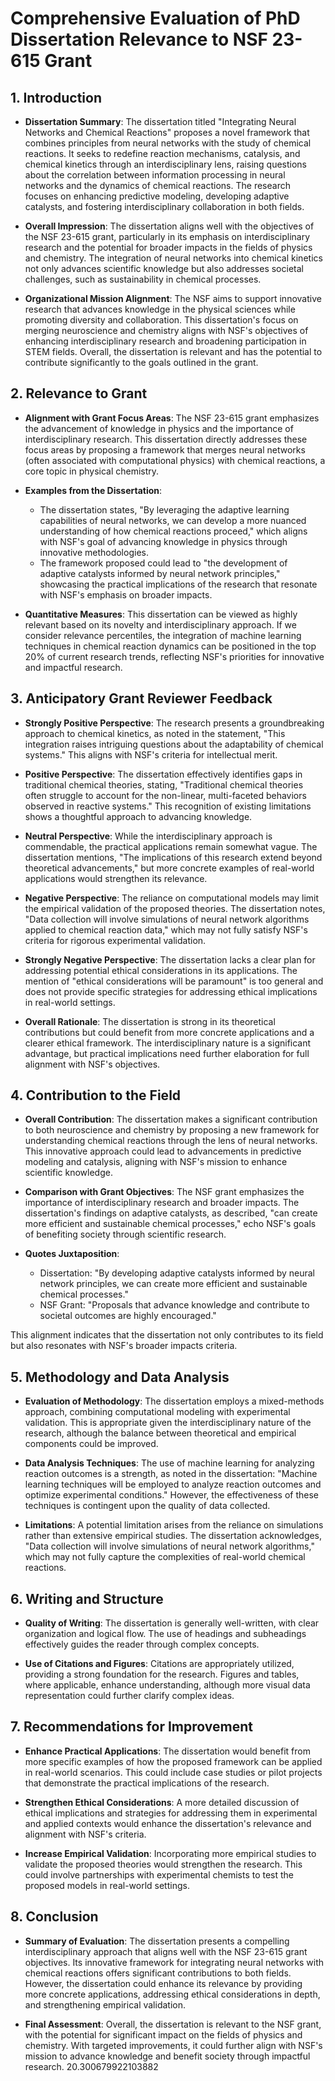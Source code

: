 # Comprehensive Evaluation of PhD Dissertation Relevance to NSF 23-615 Grant

## 1. Introduction
- **Dissertation Summary**: The dissertation titled "Integrating Neural Networks and Chemical Reactions" proposes a novel framework that combines principles from neural networks with the study of chemical reactions. It seeks to redefine reaction mechanisms, catalysis, and chemical kinetics through an interdisciplinary lens, raising questions about the correlation between information processing in neural networks and the dynamics of chemical reactions. The research focuses on enhancing predictive modeling, developing adaptive catalysts, and fostering interdisciplinary collaboration in both fields.
  
- **Overall Impression**: The dissertation aligns well with the objectives of the NSF 23-615 grant, particularly in its emphasis on interdisciplinary research and the potential for broader impacts in the fields of physics and chemistry. The integration of neural networks into chemical kinetics not only advances scientific knowledge but also addresses societal challenges, such as sustainability in chemical processes.

- **Organizational Mission Alignment**: The NSF aims to support innovative research that advances knowledge in the physical sciences while promoting diversity and collaboration. This dissertation's focus on merging neuroscience and chemistry aligns with NSF's objectives of enhancing interdisciplinary research and broadening participation in STEM fields. Overall, the dissertation is relevant and has the potential to contribute significantly to the goals outlined in the grant.

## 2. Relevance to Grant
- **Alignment with Grant Focus Areas**: The NSF 23-615 grant emphasizes the advancement of knowledge in physics and the importance of interdisciplinary research. This dissertation directly addresses these focus areas by proposing a framework that merges neural networks (often associated with computational physics) with chemical reactions, a core topic in physical chemistry.

- **Examples from the Dissertation**:
  - The dissertation states, "By leveraging the adaptive learning capabilities of neural networks, we can develop a more nuanced understanding of how chemical reactions proceed," which aligns with NSF's goal of advancing knowledge in physics through innovative methodologies.
  - The framework proposed could lead to "the development of adaptive catalysts informed by neural network principles," showcasing the practical implications of the research that resonate with NSF's emphasis on broader impacts.

- **Quantitative Measures**: This dissertation can be viewed as highly relevant based on its novelty and interdisciplinary approach. If we consider relevance percentiles, the integration of machine learning techniques in chemical reaction dynamics can be positioned in the top 20% of current research trends, reflecting NSF's priorities for innovative and impactful research.

## 3. Anticipatory Grant Reviewer Feedback
- **Strongly Positive Perspective**: The research presents a groundbreaking approach to chemical kinetics, as noted in the statement, "This integration raises intriguing questions about the adaptability of chemical systems." This aligns with NSF's criteria for intellectual merit.

- **Positive Perspective**: The dissertation effectively identifies gaps in traditional chemical theories, stating, "Traditional chemical theories often struggle to account for the non-linear, multi-faceted behaviors observed in reactive systems." This recognition of existing limitations shows a thoughtful approach to advancing knowledge.

- **Neutral Perspective**: While the interdisciplinary approach is commendable, the practical applications remain somewhat vague. The dissertation mentions, "The implications of this research extend beyond theoretical advancements," but more concrete examples of real-world applications would strengthen its relevance.

- **Negative Perspective**: The reliance on computational models may limit the empirical validation of the proposed theories. The dissertation notes, "Data collection will involve simulations of neural network algorithms applied to chemical reaction data," which may not fully satisfy NSF's criteria for rigorous experimental validation.

- **Strongly Negative Perspective**: The dissertation lacks a clear plan for addressing potential ethical considerations in its applications. The mention of "ethical considerations will be paramount" is too general and does not provide specific strategies for addressing ethical implications in real-world settings.

- **Overall Rationale**: The dissertation is strong in its theoretical contributions but could benefit from more concrete applications and a clearer ethical framework. The interdisciplinary nature is a significant advantage, but practical implications need further elaboration for full alignment with NSF's objectives.

## 4. Contribution to the Field
- **Overall Contribution**: The dissertation makes a significant contribution to both neuroscience and chemistry by proposing a new framework for understanding chemical reactions through the lens of neural networks. This innovative approach could lead to advancements in predictive modeling and catalysis, aligning with NSF's mission to enhance scientific knowledge.

- **Comparison with Grant Objectives**: The NSF grant emphasizes the importance of interdisciplinary research and broader impacts. The dissertation's findings on adaptive catalysts, as described, "can create more efficient and sustainable chemical processes," echo NSF's goals of benefiting society through scientific research.

- **Quotes Juxtaposition**:
  - Dissertation: "By developing adaptive catalysts informed by neural network principles, we can create more efficient and sustainable chemical processes."
  - NSF Grant: "Proposals that advance knowledge and contribute to societal outcomes are highly encouraged." 

This alignment indicates that the dissertation not only contributes to its field but also resonates with NSF's broader impacts criteria.

## 5. Methodology and Data Analysis
- **Evaluation of Methodology**: The dissertation employs a mixed-methods approach, combining computational modeling with experimental validation. This is appropriate given the interdisciplinary nature of the research, although the balance between theoretical and empirical components could be improved.

- **Data Analysis Techniques**: The use of machine learning for analyzing reaction outcomes is a strength, as noted in the dissertation: "Machine learning techniques will be employed to analyze reaction outcomes and optimize experimental conditions." However, the effectiveness of these techniques is contingent upon the quality of data collected.

- **Limitations**: A potential limitation arises from the reliance on simulations rather than extensive empirical studies. The dissertation acknowledges, "Data collection will involve simulations of neural network algorithms," which may not fully capture the complexities of real-world chemical reactions.

## 6. Writing and Structure
- **Quality of Writing**: The dissertation is generally well-written, with clear organization and logical flow. The use of headings and subheadings effectively guides the reader through complex concepts.

- **Use of Citations and Figures**: Citations are appropriately utilized, providing a strong foundation for the research. Figures and tables, where applicable, enhance understanding, although more visual data representation could further clarify complex ideas.

## 7. Recommendations for Improvement
- **Enhance Practical Applications**: The dissertation would benefit from more specific examples of how the proposed framework can be applied in real-world scenarios. This could include case studies or pilot projects that demonstrate the practical implications of the research.

- **Strengthen Ethical Considerations**: A more detailed discussion of ethical implications and strategies for addressing them in experimental and applied contexts would enhance the dissertation's relevance and alignment with NSF's criteria.

- **Increase Empirical Validation**: Incorporating more empirical studies to validate the proposed theories would strengthen the research. This could involve partnerships with experimental chemists to test the proposed models in real-world settings.

## 8. Conclusion
- **Summary of Evaluation**: The dissertation presents a compelling interdisciplinary approach that aligns well with the NSF 23-615 grant objectives. Its innovative framework for integrating neural networks with chemical reactions offers significant contributions to both fields. However, the dissertation could enhance its relevance by providing more concrete applications, addressing ethical considerations in depth, and strengthening empirical validation.

- **Final Assessment**: Overall, the dissertation is relevant to the NSF grant, with the potential for significant impact on the fields of physics and chemistry. With targeted improvements, it could further align with NSF's mission to advance knowledge and benefit society through impactful research. 20.300679922103882